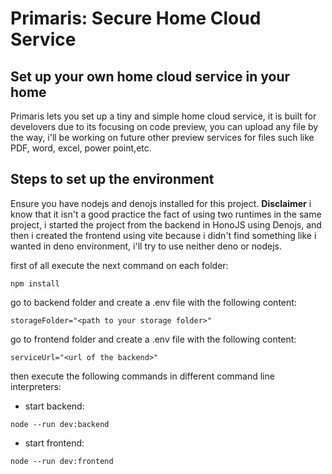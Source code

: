 # **Primaris: Secure Home Cloud Service**
## Set up your own home cloud service in your home

Primaris lets you set up a tiny and simple home cloud service, it is built for develovers due to its focusing on code preview, you can upload any file by the way, i'll be working on future other preview services for files such like PDF, word, excel, power point,etc.

## Steps to set up the environment
Ensure you have nodejs and denojs installed for this project.
**Disclaimer** i know that it isn't a good practice the fact of using two runtimes in the same project, i started the project from the backend in HonoJS using Denojs, and then i created the frontend using vite because i didn't find something like i wanted in deno environment, i'll try to use neither deno or nodejs.

first of all execute the next command on each folder:
```
npm install
```

go to backend folder and create a .env file with the following content:
```
storageFolder="<path to your storage folder>"
```

go to frontend folder and create a .env file with the following content:
```
serviceUrl="<url of the backend>"
```

then execute the following commands in different command line interpreters:
* start backend:
```
node --run dev:backend
```

* start frontend:
```
node --run dev:frontend
```